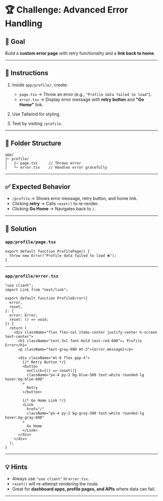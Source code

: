 # 🏆 Challenge: Advanced Error Handling

## 🎯 Goal

Build a **custom error page** with retry functionality and a **link back to home**.

---

## 📝 Instructions

1. Inside `app/profile/`, create:

   * `page.tsx` → Throw an error (e.g., `"Profile data failed to load"`).
   * `error.tsx` → Display error message with **retry button** and **"Go Home"** link.

2. Use Tailwind for styling.

3. Test by visiting `/profile`.

---

## 📂 Folder Structure

```
app/
├─ profile/
│   ├─ page.tsx     // Throws error
│   └─ error.tsx    // Handles error gracefully
```

---

## ✅ Expected Behavior

* `/profile` → Shows error message, retry button, and home link.
* Clicking **retry** → Calls `reset()` to re-render.
* Clicking **Go Home** → Navigates back to `/`.

---

## 📝 Solution

### `app/profile/page.tsx`

```tsx
export default function ProfilePage() {
  throw new Error("Profile data failed to load ❌");
}
```

---

### `app/profile/error.tsx`

```tsx
"use client";
import Link from "next/link";

export default function ProfileError({
  error,
  reset,
}: {
  error: Error;
  reset: () => void;
}) {
  return (
    <div className="flex flex-col items-center justify-center h-screen text-center">
      <h1 className="text-3xl font-bold text-red-600">⚠️ Profile Error</h1>
      <p className="text-gray-600 mt-2">{error.message}</p>

      <div className="mt-6 flex gap-4">
        {/* Retry Button */}
        <button
          onClick={() => reset()}
          className="px-4 py-2 bg-blue-500 text-white rounded-lg hover:bg-blue-600"
        >
          Retry
        </button>

        {/* Go Home Link */}
        <Link
          href="/"
          className="px-4 py-2 bg-gray-500 text-white rounded-lg hover:bg-gray-600"
        >
          Go Home
        </Link>
      </div>
    </div>
  );
}
```

---

## 💡 Hints

* Always use `"use client"` in `error.tsx`.
* `reset()` will re-attempt rendering the route.
* Great for **dashboard apps, profile pages, and APIs** where data can fail.

---
